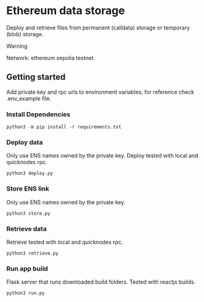 # Ethereum data storage
Deploy and retrieve files from permanent (calldata) storage or temporary (blob) storage. 

>[!WARNING]
Network: ethereum sepolia testnet.

## Getting started
Add private key and rpc urls to environment variables, for reference check .env_example file. 

### Install Dependencies
```python3 -m pip install -r requirements.txt```

### Deploy data
Only use ENS names owned by the private key. Deploy tested with local and quicknodes rpc. 

```python3 deploy.py```

### Store ENS link
Only use ENS names owned by the private key.

```python3 store.py```

### Retrieve data
Retrieve tested with local and quicknodes rpc. 

```python3 retrieve.py```

### Run app build
Flask server that runs downloaded build folders. Tested with reactjs builds. 

```python3 run.py```
